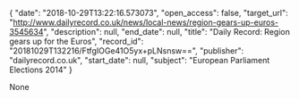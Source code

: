 {
  "date": "2018-10-29T13:22:16.573073", 
  "open_access": false, 
  "target_url": "http://www.dailyrecord.co.uk/news/local-news/region-gears-up-euros-3545634", 
  "description": null, 
  "end_date": null, 
  "title": "Daily Record: Region gears up for the Euros", 
  "record_id": "20181029T132216/FtfgIOGe41O5yx+pLNsnsw==", 
  "publisher": "dailyrecord.co.uk", 
  "start_date": null, 
  "subject": "European Parliament Elections 2014"
}

None